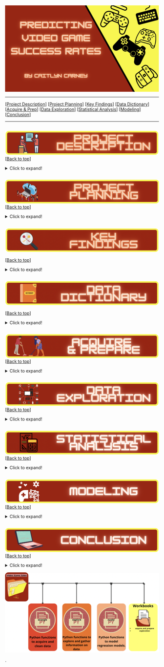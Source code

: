 <a name="top"></a>
![Video Games](https://github.com/CaitlynCarney/Video_Game_Sales/blob/master/Workbooks/photos/custom_header.png?raw=true)

***
[[Project Description](#project_description)]
[[Project Planning](#planning)]
[[Key Findings](#findings)]
[[Data Dictionary](#dictionary)]
[[Acquire & Prep](#acquire_and_prep)]
[[Data Exploration](#explore)]
[[Statistical Analysis](#stats)]
[[Modeling](#model)]
[[Conclusion](#conclusion)]
___


## <a name="project_description"></a>
![desc](https://github.com/CaitlynCarney/Video_Game_Sales/blob/master/Workbooks/photos/project_desc.png?raw=true)
[[Back to top](#top)]

<details>
  <summary>Click to expand!</summary>

### Description
- ???

### Goals
- ???

### Where did you get the data?
- ???

</details>
    
    
## <a name="planning"></a>
![plan](https://github.com/CaitlynCarney/Video_Game_Sales/blob/master/Workbooks/photos/project_planning.png?raw=true)
[[Back to top](#top)]

<details>
  <summary>Click to expand!</summary>

### Projet Outline:
    
- Acquisiton of data ....
- Prepare and clean data with python - Jupyter Labs
- Explore data
    - What are the features?
    - Null values
        - Are the fixable or should they just be deleted
    - Categorical or continuous values
    - Make graphs that show 
        - At least 2
- Run statistical analysis
    - At least 2
- Modeling
    - Make multiple models
    - Pick best model
    - Test Data
    - Conclude results
        
### Hypothesis
- ???

### Target variable
- ???

</details>

    
## <a name="findings"></a>
![find](https://github.com/CaitlynCarney/Video_Game_Sales/blob/master/Workbooks/photos/key_findings.png?raw=true)

[[Back to top](#top)]

<details>
  <summary>Click to expand!</summary>

### Explore:
- I learned:
    - ???

### Stats
- Stat Test: 
    - which test:
        - reject of accept null
- Stats test:
    - which test:
        - reject of accept null
- Stats test:
    - which test:
        - reject of accept null

### Modeling:
- Baseline:
- Models Made:
- Best Model:
- Model testing:
- Performance:

***

    
</details>

## <a name="dictionary"></a>
![dict](https://github.com/CaitlynCarney/Video_Game_Sales/blob/master/Workbooks/photos/data_dict.png?raw=true)

[[Back to top](#top)]

<details>
  <summary>Click to expand!</summary>

### Data Used
    
| Attribute | Definition | Data Type |
| ----- | ----- | ----- |
| Rank  |  Ranking of overall sales | astype |     
| Name  |  The games name | astype |     
| Platform  |   Platform of the games release (i.e. PC,PS4, etc.) | astype | 
| Year  | Year of the game's release | astype |   
| Genre  |  Genre of the game | astype |   
| Publisher  |  Publisher of the game | astype |  
| NA_Sales  |  Sales in North America (in millions) | astype |  
| EU_Sales  |  Sales in Europe (in millions) | astype |  
| JP_Sales  |  Sales in Japan (in millions) | astype |  
| Other_Sales  |  Sales in the rest of the world (in millions) | astype |  
| Global_Sales  |  Total worldwide sales. | astype | 
    
\*  Indicates the target feature in this Zillow data.

***
</details>

## <a name="acquire_and_prep"></a>
![acquire_prep](https://github.com/CaitlynCarney/Video_Game_Sales/blob/master/Workbooks/photos/acquire_prep.png?raw=true)
[[Back to top](#top)]

<details>
  <summary>Click to expand!</summary>

### Acquire Data:
- ???

### Prepare Data
- To clean the data I had to:
    - ?
- From here I :
    - Split the data into train, validate, and test
    - Split train, validate, and test into X and y
    - Scaled the data

***
​
</details>



## <a name="explore"></a>
![dict](https://github.com/CaitlynCarney/Video_Game_Sales/blob/master/Workbooks/photos/data_explore.png?raw=true)
[[Back to top](#top)]

<details>
  <summary>Click to expand!</summary>
    
- wrangle.py 

### Findings:
- ???
​
### Function1 used:
- Outcome of the use of the function 
​
### Function2 used:
- Outcome of the use of the function 
​
***
​
</details>    

## <a name="stats"></a>
![stats](https://github.com/CaitlynCarney/Video_Game_Sales/blob/master/Workbooks/photos/stats.png?raw=true)
[[Back to top](#top)]
<details>
  <summary>Click to expand!</summary>


### Stats Test 1:
- What is the test?
    - ???
- Why use this test?
    - ???
- What is being compared?
    - ???

#### Hypothesis:
- The null hypothesis (H<sub>0</sub>) is...
    - "___"
- The alternate hypothesis (H<sub>1</sub>) is ...
    - "___"


#### Confidence level and alpha value:
- I established a 95% confidence level
- alpha = 1 - confidence, therefore alpha is 0.05

#### Results:
- Reject the null
- move forward with Alternative Hypothesis 

- Summary:
    - F score of:
        - ???
    - P vlaue of:
        - ???

### Stats Test 2: 
- What is the test?
    - ???
- Why use this test?
    - ???
- What is being compared?
    - ???

#### Hypothesis:
- The null hypothesis (H<sub>0</sub>) is...
    - "___"
- The alternate hypothesis (H<sub>1</sub>) is ...
    - "___"


#### Confidence level and alpha value:
- I established a 95% confidence level
- alpha = 1 - confidence, therefore alpha is 0.05

#### Results:
- Reject the null
- move forward with Alternative Hypothesis 

- Summary:
    - F score of:
        - ???
    - P vlaue of:
        - ???

***
​
    
</details>    

## <a name="model"></a>
![model](https://github.com/CaitlynCarney/Video_Game_Sales/blob/master/Workbooks/photos/model.png?raw=true)
[[Back to top](#top)]
<details>
  <summary>Click to expand!</summary>

Summary of modeling choices...

### Baseline
        
### Models and R<sup>2</sup> Values:
- Will run the following models:
    - ???

- Other indicators of model performance
    - R<sup>2</sup> Baseline Value
        - ?
    - R<sup>2</sup> OLS Value 
        - ?



### RMSE using Mean
    
Train/In-Sample:  ?
    
Validate/Out-of-Sample: ? 
    

### RMSE using Median
Train/In-Sample:  ?
Validate/Out-of-Sample:  ?

### Model
    
Training/In-Sample:  ?
    
Validation/Out-of-Sample:  ?
    

### Model
    
Training/In-Sample:  0.012348907010552293 
    
Validation/Out-of-Sample:  0.011532822479710627
    

### Eetc:

## Selecting the Best Model:

- ??? 

### Use Table below as a template for all Modeling results for easy comparison:

| Model | Training/In Sample RMSE | Validation/Out of Sample RMSE | R<sup>2</sup> Value |
| ---- | ----| ---- | ---- |
| Baseline Mean | in sample  | out sample | r square |
| Baseline Median | in sample  | out sample | r square |
| model |  in sample  | out sample | r square |
| model |  in sample  | out sample | r square |
| model |  in sample  | out sample | r square |
| model |  in sample  | out sample | r square |
| model |  in sample  | out sample | r square |

- Why did I choose this model?
    - ???

## Testing the Model

- Model Testing Results
     - ???


***

</details>  

## <a name="conclusion"></a>
![conclusion](https://github.com/CaitlynCarney/Video_Game_Sales/blob/master/Workbooks/photos/conclusion.png?raw=true)
[[Back to top](#top)]
<details>
  <summary>Click to expand!</summary>

Initial Findings:

In the end:

We found that:

With further time: 

Recommend:


</details>  

![Folder Contents](https://github.com/CaitlynCarney/Video_Game_Sales/blob/master/Workbooks/photos/file_pathing.png?raw=true)


>>>>>>>>>>>>>>>
.

